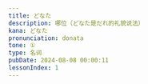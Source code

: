 ```yaml
---
title: どなた
description: 哪位（どなた是だれ的礼貌说法）
kana: どなた
pronunciation: donata
tone: ①
type: 名词
pubDate: 2024-08-08 00:00:11
lessonIndex: 1
---
```

